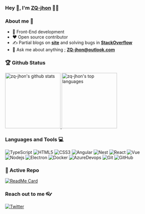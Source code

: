 
### Hey 👋, I'm [ZQ-jhon](https://ZQ-jhon.github.io) 👨‍💻

### About me :eyes:

- :dart: Front-End development   
- :heart: Open source contributor
- :writing_hand: Partial blogs on  **[site](https://blog.csdn.net/qq_20264891)** and solving bugs in **[StackOverflow](https://stackoverflow.com/users/11289686/zq-jhon)**
- :e-mail: Ask me about anything ; **[ZQ-jhon@outlook.com](ZQ-jhon@outlook.com)**


### 🏆 Github Status
<a href="https://github.com/ZQ-jhon" target="__blank">
  <img height="180rem" src="https://github-readme-stats.vercel.app/api?username=zq-jhon&show_icons=true&theme=react" alt="zq-jhon's github stats" />
  <img height="180rem" src="https://github-readme-stats.vercel.app/api/top-langs/?username=zq-jhon&layout=compact&theme=react" alt="zq-jhon's top languages" />
</a>


### Languages and Tools :computer:

![TypeScript](https://img.shields.io/badge/-TypeScript-fff?style=flat&logo=typescript) ![HTML5](https://img.shields.io/badge/-HTML5-E34F26?style=flat&logo=html5&logoColor=white) ![CSS3](https://img.shields.io/badge/-CSS3-1572B6?style=flat&logo=css3) ![Angular](https://img.shields.io/badge/-Angular-red?style=flat&logo=Angular) ![Nest](https://img.shields.io/badge/-Nest-black?style=flat&logo=nestjs) ![React](https://img.shields.io/badge/-React-black?style=flat&logo=react) ![Vue](https://img.shields.io/badge/-vue-41b883) ![Nodejs](https://img.shields.io/badge/-Nodejs-black?style=flat&logo=Node.js) ![Electron](https://img.shields.io/badge/-Electron-fff?style=flat&logo=electron) ![Docker](https://img.shields.io/badge/-Docker-black?style=flat&logo=docker) ![AzureDevops](https://img.shields.io/badge/-Azure-blue?style=flat&logo=azureDevops) ![Git](https://img.shields.io/badge/-Git-black?style=flat&logo=git) ![GitHub](https://img.shields.io/badge/-GitHub-181717?style=flat&logo=github)
### 👀 Active Repo

[![ReadMe Card](https://github-readme-stats.vercel.app/api/pin/?username=ZQ-jhon&repo=backend)](https://github.com/ZQ-jhon/backend)



### Reach out to me 👓

[![Twitter](https://img.shields.io/badge/-Twitter-blue?style=flat&logo=Twitter&logoColor=white)](https://twitter.com/zq91258937)
